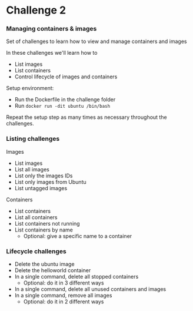 # Challenge 2
### Managing containers & images
Set of challenges to learn how to view and manage containers and images

In these challenges we'll learn how to
- List images
- List containers
- Control lifecycle of images and containers

Setup environment:
- Run the Dockerfile in the challenge folder
- Run `docker run -dit ubuntu /bin/bash`

Repeat the setup step as many times as necessary throughout the challenges.

### Listing challenges
Images
- List images
- List all images
- List only the images IDs
- List only images from Ubuntu
- List untagged images

Containers
- List containers
- List all containers
- List containers not running
- List containers by name
  - Optional: give a specific name to a container

### Lifecycle challenges
- Delete the ubuntu image
- Delete the helloworld container
- In a single command, delete all stopped containers
  - Optional: do it in 3 different ways
- In a single command, delete all unused containers and images
- In a single command, remove all images
  - Optional: do it in 2 different ways